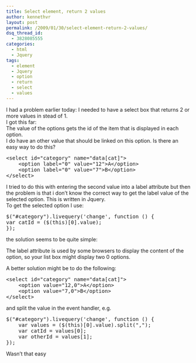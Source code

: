 ```yaml
---
title: Select element, return 2 values
author: kennethvr
layout: post
permalink: /2009/01/30/select-element-return-2-values/
dsq_thread_id:
  - 3828085555
categories:
  - html
  - Jquery
tags:
  - element
  - Jquery
  - option
  - return
  - select
  - values
---
```

I had a problem earlier today: I needed to have a select box that returns 2 or more values in stead of 1.  
I got this far:  
The value of the options gets the id of the item that is displayed in each option.  
I do have an other value that should be linked on this option. Is there an easy way to do this?

<pre class="brush: xml; title: ; notranslate" title="">&lt;select id="category" name="data[cat]"&gt; 
    &lt;option label="0" value="12"&gt;A&lt;/option&gt; 
    &lt;option label="0" value="7"&gt;B&lt;/option&gt; 
&lt;/select&gt;
</pre>

I tried to do this with entering the second value into a label attribute but then the problem is that i don&#8217;t know the correct way to get the label value of the selected option. This is written in Jquery.  
To get the selected option I use:

<pre class="brush: jscript; title: ; notranslate" title="">$("#category").livequery('change', function () {
var catId = ($(this)[0].value);
});
</pre>

the solution seems to be quite simple:

The label attribute is used by some browsers to display the content of the option, so your list box might display two 0 options.

A better solution might be to do the following:

<pre class="brush: xml; title: ; notranslate" title="">&lt;select id="category" name="data[cat]"&gt;
    &lt;option value="12,0"&gt;A&lt;/option&gt;
    &lt;option value="7,0"&gt;B&lt;/option&gt;
&lt;/select&gt;
</pre>

and split the value in the event handler, e.g.

<pre class="brush: jscript; title: ; notranslate" title="">$("#category").livequery('change', function () {            
    var values = ($(this)[0].value).split(",");
    var catId = values[0];
    var otherId = values[1];
});
</pre>

Wasn&#8217;t that easy